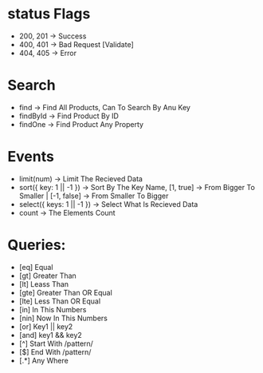 # status Flags

-   200, 201 -> Success
-   400, 401 -> Bad Request [Validate]
-   404, 405 -> Error

# Search

-   find -> Find All Products, Can To Search By Anu Key
-   findById -> Find Product By ID
-   findOne -> Find Product Any Property

# Events

-   limit(num) -> Limit The Recieved Data
-   sort({ key: 1 || -1 }) -> Sort By The Key Name, [1, true] -> From Bigger To Smaller | [-1, false] -> From Smaller To Bigger
-   select({ keys: 1 || -1 }) -> Select What Is Recieved Data
-   count -> The Elements Count

# Queries:

-   [eq] Equal
-   [gt] Greater Than
-   [lt] Leass Than
-   [gte] Greater Than OR Equal
-   [lte] Less Than OR Equal
-   [in] In This Numbers
-   [nin] Now In This Numbers
-   [or] Key1 || key2
-   [and] key1 && key2
-   [^] Start With /pattern/
-   [$] End With /pattern/
-   [.*] Any Where
